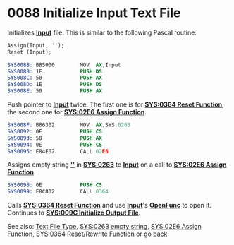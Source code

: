 # 0088 Initialize Input Text File

Initializes **[Input](TEXT-FILE-TYPE.md)** file. This is similar to the following Pascal routine:

```pascal
Assign(Input, '');
Reset (Input);
```

```nasm
SYS0088: B85000        MOV	AX,Input
SYS008B: 1E            PUSH	DS
SYS008C: 50            PUSH	AX
SYS008D: 1E            PUSH	DS
SYS008E: 50            PUSH	AX
```

Push pointer to **[Input](TEXT-FILE-TYPE.md)** twice. The first one is for **[SYS:0364 Reset Function](0364-RESET-REWRITE-FUNC.md)**, the second one for **[SYS:02E6 Assign Function](02E6-ASSIGN-FUNC.md)**.

```nasm
SYS008F: B86302        MOV	AX,SYS:0263
SYS0092: 0E            PUSH	CS
SYS0093: 50            PUSH	AX
SYS0094: 0E            PUSH	CS
SYS0095: E84E02        CALL	02E6
```

Assigns empty string **[''](0263-DATA-COPYRIGHT.md)** in **[SYS:0263](0263-DATA-COPYRIGHT.md)** to **[Input](TEXT-FILE-TYPE.md)** on a call to **[SYS:02E6 Assign Function](02E6-ASSIGN-FUNC.md)**.

```nasm
SYS0098: 0E            PUSH	CS
SYS0099: E8C802        CALL	0364
```

Calls **[SYS:0364 Reset Function](0364-RESET-REWRITE-FUNC.md)** and use **[Input](TEXT-FILE-TYPE.md)**'s **[OpenFunc](TEXT-FILE-TYPE.md)** to open it. Continues to **[SYS:009C Initialize Output File](009C-INIT-OUTPUT.md)**.

See also: [Text File Type](TEXT-FILE-TYPE.md), [SYS:0263 empty string](0263-DATA-COPYRIGHT.md), [SYS:02E6 Assign Function](02E6-ASSIGN-FUNC.md), [SYS:0364 Reset/Rewrite Function](0364-RESET-REWRITE-FUNC.md) or go [back](../README.md)